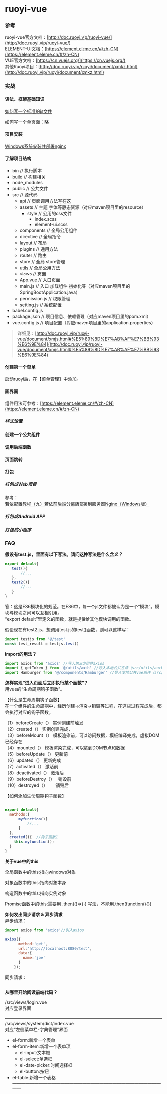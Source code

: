 # ruoyi-vue

### 参考

ruoyi-vue官方文档：[http://doc.ruoyi.vip/ruoyi-vue/](http://doc.ruoyi.vip/ruoyi-vue/)  
ELEMENT-UI文档：[https://element.eleme.cn/#/zh-CN](https://element.eleme.cn/#/zh-CN)  
VUE官方文档：[https://cn.vuejs.org/](https://cn.vuejs.org/)   
其他Ruoyi项目：[http://doc.ruoyi.vip/ruoyi/document/xmkz.html](http://doc.ruoyi.vip/ruoyi/document/xmkz.html)  

### 实战

#### 语法、框架基础知识


[如何写一个标准的js文件](https://gitee.com/fun_zil/note/blob/master/%E5%BC%80%E5%8F%91/%E5%89%8D%E7%AB%AF/%E6%A8%A1%E5%9D%97%E5%8C%96.md#es6%E6%A8%A1%E5%9D%97%E5%8C%96)


如何写一个单页面：略  




#### 项目安装

[Windows系统安装并部署nginx](https://blog.csdn.net/weixin_44251179/article/details/129700793)  



#### 了解项目结构

- bin               // 执行脚本
- build             // 构建相关
- node_modules
- public            // 公共文件
- src               // 源代码
    - api           // 页面调用方法写在这
    - assets        // 主题 字体等静态资源（对应maven项目里的resource）
        - style     // 公用的css文件
            - index.scss 
            - element-ui.scss
    - components    // 全局公用组件
    - directive     // 全局指令
    - layout        // 布局
    - plugins       // 通用方法
    - router        // 路由
    - store         // 全局 store管理
    - utils         // 全局公用方法
    - views         // 页面
    - App.vue       // 入口页面
    - main.js       // 入口 加载组件 初始化等（对应maven项目里的SpringBootApplication.java）
    - permission.js // 权限管理
    - setting.js    // 系统配置
- babel.config.js
- package.json      // 项目信息、依赖管理（对应maven项目里的pom.xml）
- vue.config.js     // 项目配置（对应maven项目里的application.properties）

> 详细见：[http://doc.ruoyi.vip/ruoyi-vue/document/xmjs.html#%E5%89%8D%E7%AB%AF%E7%BB%93%E6%9E%84](http://doc.ruoyi.vip/ruoyi-vue/document/xmjs.html#%E5%89%8D%E7%AB%AF%E7%BB%93%E6%9E%84)

#### 创建第一个菜单

启动ruoyi后，在【菜单管理】中添加。  

#### 画界面

组件用法可参考：[https://element.eleme.cn/#/zh-CN](https://element.eleme.cn/#/zh-CN)

##### 样式设置

#### 创建一个公共组件

#### 调用后端函数

#### 页面跳转

#### 打包

##### 打包成Web项目

参考：[若依配置教程（九）若依前后端分离版部署到服务器Nginx（Windows版）](https://blog.csdn.net/qq_46073825/article/details/129174661)


##### 打包成Android APP 

##### 打包成小程序

### FAQ 

**假设有test.js，里面有以下写法。请问这种写法是什么含义？**  

```javascript
export default{
   test(){
       //...
   },
   test2(){
       //...
   }
}
```

答：这是ES6模块化的规范。在ES6中，每一个js文件都被认为是一个“模块”。模块与模块之间可以互相引用。  
“export default”里定义的函数，就是提供给其他模块调用的函数。  

假设现在有test2.js，想调用test.js的test()函数，则可以这样写：

```javascript
import testjs from '@/test'
const test_result = testjs.test()
```


**import的用法？**  

```javascript
import axios from 'axios' //导入第三方组件axios
import { getToken } from '@/utils/auth' //导入本地公共方法（src/utils/auth.js 中的getToken()函数）
import Hamburger from '@/components/Hamburger' //导入本地公共vue组件（src/components/Hamburger/index.vue）


```


**怎样实现“进入页面后立即执行某个函数”？**  
用vue的“生命周期钩子函数”。  

【什么是生命周期钩子函数】  
在一个组件的生命周期中，经历创建->渲染->销毁等过程，在这些过程完成后，都会执行对应的钩子函数。  

（1）beforeCreate（）       实例创建前触发  
（2）created（）            实例创建完成，  
（3）beforeMount（）        模板渲染前，可以访问数据，模板编译完成，虚拟DOM已经存在  
（4）mounted（）            模板渲染完成，可以拿到DOM节点和数据  
（5）beforeUpdate（）       更新前  
（6）updated（）            更新完成  
（7）activated（）          激活前  
（8）deactivated（）        激活后  
（9）beforeDestroy（）　    销毁前  
（10）destroyed（）　　     销毁后  

【如何添加生命周期钩子函数】
```javascript

export default{
  methods:{
      myfunction(){
          //...
      }
  },
  created(){  //钩子函数1
    this.myfunction();
  }
}
```

**关于vue中的this**  

全局函数中的this:指向windows对象  

对象函数中的this:指向对象本身  

构造函数中的this:指向实例对象  

Promise函数中的this:需要用 .then(()=>{}) 写法，不能用.then(function(){})


**如何发出同步请求 & 异步请求**  
异步请求：  
```javascript
import axios from 'axios'//引入axios

axios({
      method:'get',
      url:'http://localhost:8080/test',
      data:{
        name:'joe'
      }
    });
```

同步请求：
```javascript

```



**从哪里开始阅读前端代码？**  

/src/views/login.vue  
对应登录界面



————————————————————————————————————
/src/views/system/dict/index.vue  
对应“左侧菜单栏-字典管理”界面  

* el-form:新增一个表单
* el-form-item:新增一个表单项
  * el-input:文本框
  * el-select:单选框
  * el-date-picker:时间选择框
  * el-button:按钮
* el-table:新增一个表格
————————————————————————————————————